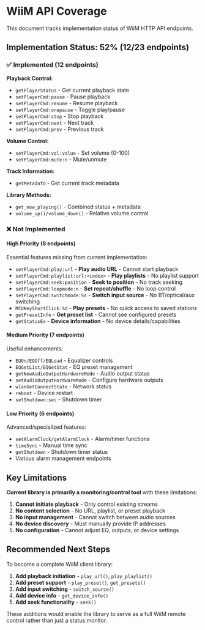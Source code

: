 # WiiM API Coverage

This document tracks implementation status of WiiM HTTP API endpoints.

## Implementation Status: 52% (12/23 endpoints)

### ✅ Implemented (12 endpoints)

**Playback Control:**
- `getPlayerStatus` - Get current playback state
- `setPlayerCmd:pause` - Pause playback
- `setPlayerCmd:resume` - Resume playback
- `setPlayerCmd:onepause` - Toggle play/pause
- `setPlayerCmd:stop` - Stop playback
- `setPlayerCmd:next` - Next track
- `setPlayerCmd:prev` - Previous track

**Volume Control:**
- `setPlayerCmd:vol:value` - Set volume (0-100)
- `setPlayerCmd:mute:n` - Mute/unmute

**Track Information:**
- `getMetaInfo` - Get current track metadata

**Library Methods:**
- `get_now_playing()` - Combined status + metadata
- `volume_up()/volume_down()` - Relative volume control

### ❌ Not Implemented

#### High Priority (8 endpoints)
Essential features missing from current implementation:

- `setPlayerCmd:play:url` - **Play audio URL** - Cannot start playback
- `setPlayerCmd:playlist:url:<index>` - **Play playlists** - No playlist support
- `setPlayerCmd:seek:position` - **Seek to position** - No track seeking
- `setPlayerCmd:loopmode:n` - **Set repeat/shuffle** - No loop control
- `setPlayerCmd:switchmode:%s` - **Switch input source** - No BT/optical/aux switching
- `MCUKeyShortClick:%d` - **Play presets** - No quick access to saved stations
- `getPresetInfo` - **Get preset list** - Cannot see configured presets
- `getStatusEx` - **Device information** - No device details/capabilities

#### Medium Priority (7 endpoints)
Useful enhancements:

- `EQOn/EQOff/EQLoad` - Equalizer controls
- `EQGetList/EQGetStat` - EQ preset management
- `getNewAudioOutputHardwareMode` - Audio output status
- `setAudioOutputHardwareMode` - Configure hardware outputs
- `wlanGetConnectState` - Network status
- `reboot` - Device restart
- `setShutdown:sec` - Shutdown timer

#### Low Priority (6 endpoints)
Advanced/specialized features:

- `setAlarmClock/getAlarmClock` - Alarm/timer functions
- `timeSync` - Manual time sync
- `getShutdown` - Shutdown timer status
- Various alarm management endpoints

## Key Limitations

**Current library is primarily a monitoring/control tool** with these limitations:

1. **Cannot initiate playback** - Only control existing streams
2. **No content selection** - No URL, playlist, or preset playback
3. **No input management** - Cannot switch between audio sources
4. **No device discovery** - Must manually provide IP addresses
5. **No configuration** - Cannot adjust EQ, outputs, or device settings

## Recommended Next Steps

To become a complete WiiM client library:

1. **Add playback initiation** - `play_url()`, `play_playlist()`
2. **Add preset support** - `play_preset()`, `get_presets()`
3. **Add input switching** - `switch_source()`
4. **Add device info** - `get_device_info()`
5. **Add seek functionality** - `seek()`

These additions would enable the library to serve as a full WiiM remote control rather than just a status monitor.
